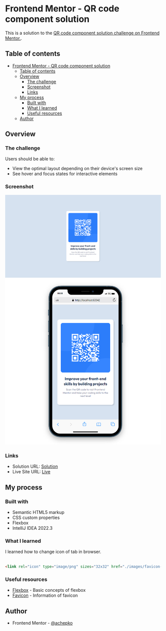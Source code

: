 # Frontend Mentor - QR code component solution

This is a solution to the [QR code component solution challenge on Frontend Mentor.](https://www.frontendmentor.io/challenges/qr-code-component-iux_sIO_H).

## Table of contents

- [Frontend Mentor - QR code component solution](#frontend-mentor---product-preview-card-component-solution)
  - [Table of contents](#table-of-contents)
  - [Overview](#overview)
    - [The challenge](#the-challenge)
    - [Screenshot](#screenshot)
    - [Links](#links)
  - [My process](#my-process)
    - [Built with](#built-with)
    - [What I learned](#what-i-learned)
    - [Useful resources](#useful-resources)
  - [Author](#author)

## Overview

### The challenge

Users should be able to:

- View the optimal layout depending on their device's screen size
- See hover and focus states for interactive elements

### Screenshot

![](screenshots/product-prev-desktop-screen.png)
![](screenshots/product-prev-mobile-screen.png)

### Links

- Solution URL: [Solution](https://github.com/achepko/P1-product-preview-card-component)
- Live Site URL: [Live](https://achepko.github.io/P1-product-preview-card-component/)

## My process

### Built with

- Semantic HTML5 markup
- CSS custom properties
- Flexbox
- IntelliJ IDEA 2022.3

### What I learned

I learned how to change icon of tab in browser.
```html

<link rel="icon" type="image/png" sizes="32x32" href="./images/favicon-32x32.png">

```

### Useful resources

- [Flexbox](https://developer.mozilla.org/en-US/docs/Web/CSS/CSS_Flexible_Box_Layout/Basic_Concepts_of_Flexbox) - Basic concepts of flexbox
- [Favicon](https://developer.mozilla.org/en-US/docs/Glossary/Favicon) - Information of favicon

## Author
- Frontend Mentor - [@achepko](https://www.frontendmentor.io/profile/achepko)

